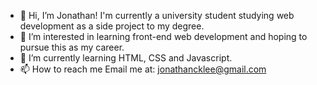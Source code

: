 - 👋 Hi, I’m Jonathan! I'm currently a university student studying web development as a side project to my degree.
- 👀 I’m interested in learning front-end web development and hoping to pursue this as my career.
- 🌱 I’m currently learning HTML, CSS and Javascript.
- 📫 How to reach me Email me at: jonathancklee@gmail.com

<!---
jonathancklee1/jonathancklee1 is a ✨ special ✨ repository because its `README.md` (this file) appears on your GitHub profile.
You can click the Preview link to take a look at your changes.
--->
